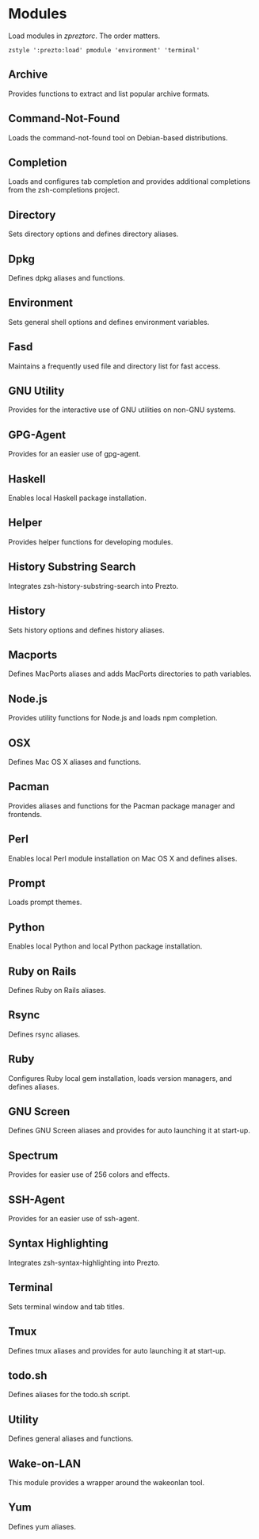 Modules
=======

Load modules in *zpreztorc*. The order matters.

    zstyle ':prezto:load' pmodule 'environment' 'terminal'

Archive
-------

Provides functions to extract and list popular archive formats.

Command-Not-Found
-----------------

Loads the command-not-found tool on Debian-based distributions.

Completion
----------

Loads and configures tab completion and provides additional completions from
the zsh-completions project.

Directory
---------

Sets directory options and defines directory aliases.

Dpkg
----

Defines dpkg aliases and functions.

Environment
-----------

Sets general shell options and defines environment variables.

Fasd
----

Maintains a frequently used file and directory list for fast access.

GNU Utility
-----------

Provides for the interactive use of GNU utilities on non-GNU systems.

GPG-Agent
---------

Provides for an easier use of gpg-agent.

Haskell
-------

Enables local Haskell package installation.

Helper
------

Provides helper functions for developing modules.

History Substring Search
------------------------

Integrates zsh-history-substring-search into Prezto.

History
-------

Sets history options and defines history aliases.

Macports
--------

Defines MacPorts aliases and adds MacPorts directories to path variables.

Node.js
-------

Provides utility functions for Node.js and loads npm completion.

OSX
---

Defines Mac OS X aliases and functions.

Pacman
------

Provides aliases and functions for the Pacman package manager and frontends.

Perl
----

Enables local Perl module installation on Mac OS X and defines alises.

Prompt
------

Loads prompt themes.

Python
------

Enables local Python and local Python package installation.

Ruby on Rails
-------------

Defines Ruby on Rails aliases.

Rsync
-----

Defines rsync aliases.

Ruby
----

Configures Ruby local gem installation, loads version managers, and defines
aliases.

GNU Screen
----------

Defines GNU Screen aliases and provides for auto launching it at start-up.

Spectrum
--------

Provides for easier use of 256 colors and effects.

SSH-Agent
---------

Provides for an easier use of ssh-agent.

Syntax Highlighting
-------------------

Integrates zsh-syntax-highlighting into Prezto.

Terminal
--------

Sets terminal window and tab titles.

Tmux
----

Defines tmux aliases and provides for auto launching it at start-up.

todo.sh
--------

Defines aliases for the todo.sh script.

Utility
-------

Defines general aliases and functions.

Wake-on-LAN
-----------

This module provides a wrapper around the wakeonlan tool.

Yum
---

Defines yum aliases.

